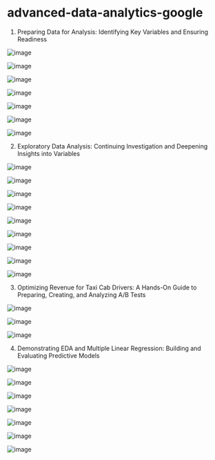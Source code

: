 # advanced-data-analytics-google

1. Preparing Data for Analysis: Identifying Key Variables and Ensuring Readiness

![image](https://github.com/user-attachments/assets/0b3474b5-80cd-4247-9a5c-9af06b4b1c83)

![image](https://github.com/user-attachments/assets/4333e33d-8415-48df-9e9f-d48cc83a21f9)

![image](https://github.com/user-attachments/assets/0c4c5631-2562-4c99-a6ec-0fd9b8ec820e)

![image](https://github.com/user-attachments/assets/cb39bf37-e4f8-4cdc-bd06-c952c391f69c)

![image](https://github.com/user-attachments/assets/aafb0387-e379-41e0-8edb-2637fa05cbb4)

![image](https://github.com/user-attachments/assets/33c6fff3-e0e7-4628-8460-d2a5ba705c95)

![image](https://github.com/user-attachments/assets/7bf6c7a7-2087-4eb5-b2e0-7ce3960a424a)

2. Exploratory Data Analysis: Continuing Investigation and Deepening Insights into Variables

![image](https://github.com/user-attachments/assets/96e382d4-90fb-47f4-88c5-c52d606b9cb2)

![image](https://github.com/user-attachments/assets/7d2763a3-d9ee-43ab-ab71-a0c6635fa42b)

![image](https://github.com/user-attachments/assets/b28f2c27-ad93-47a0-a293-8c4d90e8a098)

![image](https://github.com/user-attachments/assets/111a8112-c109-43ab-bde6-fd0df88cd2c6)

![image](https://github.com/user-attachments/assets/b3343dcc-14e4-40b2-9b26-0e5a5814c60f)

![image](https://github.com/user-attachments/assets/e7f4b72f-a94d-4a60-9529-2940fb03787d)

![image](https://github.com/user-attachments/assets/fcfdae61-8680-4b2b-afdf-b1bf78c779a0)

![image](https://github.com/user-attachments/assets/c8640dbd-1cd7-4c1f-9bd9-7d8518fa37ee)

![image](https://github.com/user-attachments/assets/f60d3fac-3ede-4152-b2d4-5c8c7ff392a9)

3. Optimizing Revenue for Taxi Cab Drivers: A Hands-On Guide to Preparing, Creating, and Analyzing A/B Tests

![image](https://github.com/user-attachments/assets/7a3329d1-2c68-4f37-b566-d272c04e18fa)

![image](https://github.com/user-attachments/assets/a84ef03c-1a29-4595-a03e-b9196c634ba2)

![image](https://github.com/user-attachments/assets/215ef199-2cc6-45fd-a1a5-48f9aea693e4)

4. Demonstrating EDA and Multiple Linear Regression: Building and Evaluating Predictive Models

![image](https://github.com/user-attachments/assets/0aa391f9-2e85-4b79-a900-b2dd4a32d745)

![image](https://github.com/user-attachments/assets/9fdf7eb2-51b5-40c1-9521-b0c8a1a94d77)

![image](https://github.com/user-attachments/assets/5eb6a092-1f54-4283-bb56-6a6f97942058)

![image](https://github.com/user-attachments/assets/af347d0a-1db6-4882-b2f0-cfa9241c20ef)

![image](https://github.com/user-attachments/assets/6dcae92b-2bfa-40e1-ac11-8f77d44d9e4e)

![image](https://github.com/user-attachments/assets/d5130639-9e39-4e39-b24d-00e94d4a0ba1)

![image](https://github.com/user-attachments/assets/8141fce9-bbd6-4c08-b8d0-b43ae637a6f0)









